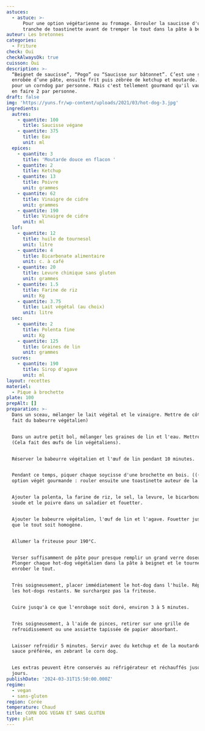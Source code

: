 ```yaml
---
astuces:
  - astuce: >-
      Pour une option végétarienne au fromage. Enrouler la saucisse d'une
      tranche de toastinette avant de tremper le tout dans la pâte à beignet.
auteur: Les bretonnes
categories:
  - Friture
check: Oui
checkAlwaysOk: true
cuisson: Oui
description: >-
  “Beignet de saucisse”, “Pogo” ou “Saucisse sur bâtonnet”. C’est une saucisse
  enrobée d’une pâte, ensuite frit puis zébrée de ketchup et moutarde. Recette
  pour un corndog par personne. Mais c'est tellement gourmand qu'il vaut mieux
  en faire 2 par personne.
draft: false
img: 'https://yuns.fr/wp-content/uploads/2021/03/hot-dog-3.jpg'
ingredients:
  autres:
    - quantite: 100
      title: Saucisse végane
    - quantite: 375
      title: Eau
      unit: ml
  epices:
    - quantite: 3
      title: 'Moutarde douce en flacon '
    - quantite: 2
      title: Ketchup
    - quantite: 13
      title: Poivre
      unit: grammes
    - quantite: 62
      title: Vinaigre de cidre
      unit: grammes
    - quantite: 190
      title: Vinaigre de cidre
      unit: ml
  lof:
    - quantite: 12
      title: huile de tournesol
      unit: litre
    - quantite: 4
      title: Bicarbonate alimentaire
      unit: c. à café
    - quantite: 20
      title: Levure chimique sans gluten
      unit: grammes
    - quantite: 1.5
      title: Farine de riz
      unit: Kg
    - quantite: 3.75
      title: Lait végétal (au choix)
      unit: litre
  sec:
    - quantite: 2
      title: Polenta fine
      unit: Kg
    - quantite: 125
      title: Graines de lin
      unit: grammes
  sucres:
    - quantite: 190
      title: Sirop d'agave
      unit: ml
layout: recettes
materiel:
  - Pique à brochette
plate: 100
prepAlt: []
preparation: >-
  Dans un sceau, mélanger le lait végétal et le vinaigre. Mettre de côté. (Cela
  fait du babeurre végétalien)


  Dans un autre petit bol, mélanger les graines de lin et l'eau. Mettre de côté.
  (Cela fait des œufs de lin végétaliens).


  Réserver le babeurre végétalien et l'œuf de lin pendant 10 minutes.


  Pendant ce temps, piquer chaque soycisse d'une brochette en bois. ((( Pour une
  option végét gourmande : rouler ensuite une toastinette auteur de la knack )))


  Ajouter la polenta, la farine de riz, le sel, la levure, le bicarbonate de
  soude et le poivre dans un saladier et fouetter.


  Ajouter le babeurre végétalien, l'œuf de lin et l'agave. Fouetter jusqu'à ce
  que le tout soit homogène.


  Allumer la friteuse pour 190°C.


  Verser suffisamment de pâte pour presque remplir un grand verre doseur.
  Plonger chaque hot-dog végétalien dans la pâte à beignet et le tourner pour
  enrober le tout.


  Très soigneusement, placer immédiatement le hot-dog dans l'huile. Répéter avec
  les hot-dogs restants. Ne surchargez pas la friteuse.


  Cuire jusqu'à ce que l'enrobage soit doré, environ 3 à 5 minutes.


  Très soigneusement, à l'aide de pinces, retirer sur une grille de
  refroidissement ou une assiette tapissée de papier absorbant.


  Laisser refroidir 5 minutes. Servir avec du ketchup et de la moutarde ou votre
  sauce préférée, en zebrant le corn dog.


  Les extras peuvent être conservés au réfrigérateur et réchauffés jusqu'à 5
  jours.
publishDate: '2024-03-31T15:50:00.000Z'
regime:
  - vegan
  - sans-gluten
region: Corée
temperature: Chaud
title: CORN DOG VEGAN ET SANS GLUTEN
type: plat
---
```



